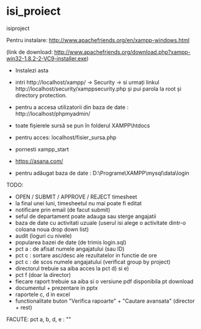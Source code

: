 isi_proiect
===========

isiproject

Pentru instalare: http://www.apachefriends.org/en/xampp-windows.html

(link de download: http://www.apachefriends.org/download.php?xampp-win32-1.8.2-2-VC9-installer.exe)

* Instalezi asta
* intri http://localhost/xampp/ -> Security -> si urmați linkul http://localhost/security/xamppsecurity.php și pui 
parola la root și directory protection.
* pentru a accesa utilizatorii din baza de date : http://localhost/phpmyadmin/
* toate fișierele sursă se pun în folderul XAMPP\htdocs
* pentru acces: localhost/fisier_sursa.php
* pornesti xampp_start

* https://asana.com/


* pentru adăugat baza de date : D:\Programe\XAMPP\mysql\data\login


TODO:

- OPEN / SUBMIT / APPROVE / REJECT timesheet
- la final unei luni, timesheetul nu mai poate fi editat
- notificare prin email (de facut submit)
- seful de departament poate adauga sau sterge angajatii
- baza de date cu activitati uzuale (userul isi alege o activitate dintr-o coloana noua drop down list)
- audit (loguri cu nivele)
- popularea bazei de date (de trimis login.sql)
- pct a : de afisat numele angajatului (sau ID)
- pct c : sortare asc/desc ale rezultatelor in functie de ore
- pct c : de scos numele angajatului (verificat group by project)
- directorul trebuie sa aiba acces la pct d) si e)
- pct f (doar la director)
- fiecare raport trebuie sa aiba si o versiune pdf disponibila pt download
- documentul + prezentare in pptx
- raportele c, d in excel
- functionalitate buton "Verifica rapoarte" + "Cautare avansata" (director + rest)


FACUTE:
pct a, b, d, e : ""
